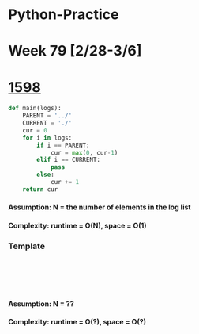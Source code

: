 # Python-Practice

# Week 79 [2/28-3/6]

# [1598](https://leetcode.com/problems/crawler-log-folder/)
```python
def main(logs):
    PARENT = '../'
    CURRENT = './'
    cur = 0
    for i in logs:
        if i == PARENT:
            cur = max(0, cur-1)
        elif i == CURRENT:
            pass
        else:
            cur += 1
    return cur
```
#### Assumption: N = the number of elements in the log list
#### Complexity: runtime = O(N), space = O(1)

### Template
# []()
```sql
```

# []()
```python
```
#### Assumption: N = ??
#### Complexity: runtime = O(?), space = O(?)
